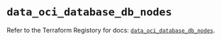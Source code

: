 # `data_oci_database_db_nodes`

Refer to the Terraform Registory for docs: [`data_oci_database_db_nodes`](https://registry.terraform.io/providers/oracle/oci/6.18.0/docs/data-sources/database_db_nodes).
